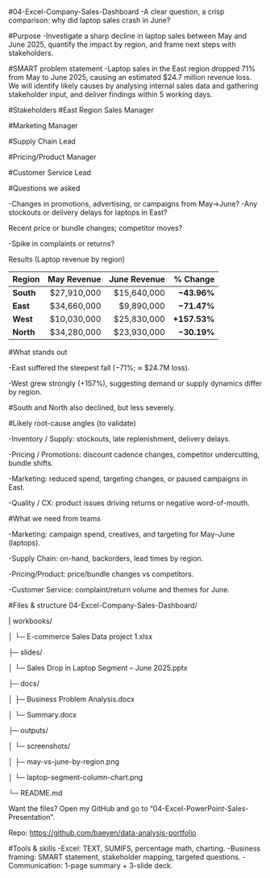 #04-Excel-Company-Sales-Dashboard
-A clear question, a crisp comparison: why did laptop sales crash in June?


#Purpose
-Investigate a sharp decline in laptop sales between May and June 2025, quantify the impact by region, and frame next steps with stakeholders.

#SMART problem statement
-Laptop sales in the East region dropped 71% from May to June 2025, causing an estimated $24.7 million revenue loss. We will identify likely causes by analysing internal sales data and gathering stakeholder input, and deliver findings within 5 working days.

#Stakeholders
#East Region Sales Manager

#Marketing Manager

#Supply Chain Lead

#Pricing/Product Manager

#Customer Service Lead

#Questions we asked

-Changes in promotions, advertising, or campaigns from May→June?
-Any stockouts or delivery delays for laptops in East?

Recent price or bundle changes; competitor moves?

-Spike in complaints or returns?

Results (Laptop revenue by region)

| Region    |  May Revenue | June Revenue |     % Change |
| --------- | -----------: | -----------: | -----------: |
| **South** | \$27,910,000 | \$15,640,000 |  **−43.96%** |
| **East**  | \$34,660,000 |  \$9,890,000 |  **−71.47%** |
| **West**  | \$10,030,000 | \$25,830,000 | **+157.53%** |
| **North** | \$34,280,000 | \$23,930,000 |  **−30.19%** |


#What stands out

-East suffered the steepest fall (−71%; ≈ $24.7M loss).

-West grew strongly (+157%), suggesting demand or supply dynamics differ by region.

#South and North also declined, but less severely.

#Likely root-cause angles (to validate)

-Inventory / Supply: stockouts, late replenishment, delivery delays.

-Pricing / Promotions: discount cadence changes, competitor undercutting, bundle shifts.

-Marketing: reduced spend, targeting changes, or paused campaigns in East.

-Quality / CX: product issues driving returns or negative word-of-mouth.

#What we need from teams

-Marketing: campaign spend, creatives, and targeting for May–June (laptops).

-Supply Chain: on-hand, backorders, lead times by region.

-Pricing/Product: price/bundle changes vs competitors.

-Customer Service: complaint/return volume and themes for June.

#Files & structure
04-Excel-Company-Sales-Dashboard/

| workbooks/

│  └─ E-commerce Sales Data project 1.xlsx

├─ slides/

│  └─ Sales Drop in Laptop Segment – June 2025.pptx

├─ docs/

│  ├─ Business Problem Analysis.docx

│  └─ Summary.docx

├─ outputs/

│  └─ screenshots/

│     ├─ may-vs-june-by-region.png

│     └─ laptop-segment-column-chart.png

└─ README.md

Want the files? Open my GitHub and go to “04-Excel-PowerPoint-Sales-Presentation”.

Repo: https://github.com/baeyen/data-analysis-portfolio




#Tools & skills
-Excel: TEXT, SUMIFS, percentage math, charting.
-Business framing: SMART statement, stakeholder mapping, targeted questions.
-Communication: 1-page summary + 3-slide deck.
